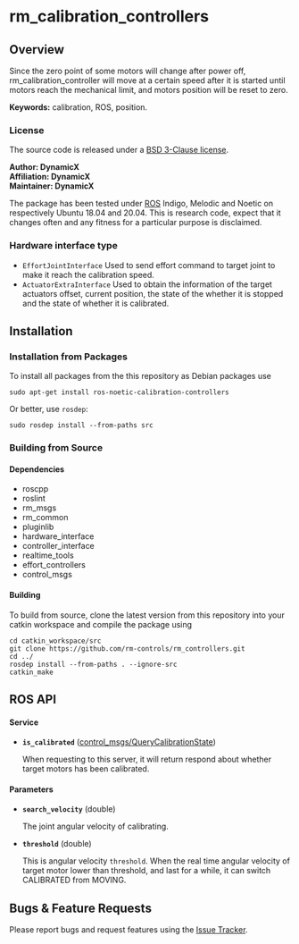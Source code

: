 # rm_calibration_controllers

## Overview

Since the zero point of some motors will change after power off, rm_calibration_controller will move at a certain speed after it is started until motors reach the mechanical limit, and motors position will be reset to zero.

**Keywords:** calibration, ROS, position.

### License

The source code is released under a [ BSD 3-Clause license](https://github.com/rm-controls/rm_controllers/blob/master/rm_calibration_controllers/LICENSE).

**Author: DynamicX<br />
Affiliation: DynamicX<br />
Maintainer: DynamicX**

The package has been tested under [ROS](https://www.ros.org/) Indigo, Melodic and Noetic on respectively Ubuntu 18.04 and 20.04. This is research code, expect that it changes often and any fitness for a particular purpose is disclaimed.

### Hardware interface type

+ `EffortJointInterface` Used to send effort command to target joint to make it reach the calibration speed.
+ `ActuatorExtraInterface` Used to obtain the information of the target actuators offset, current position, the state of the whether it is stopped and the state of whether it is calibrated.


## Installation

### Installation from Packages

To install all packages from the this repository as Debian packages use

    sudo apt-get install ros-noetic-calibration-controllers

Or better, use `rosdep`:

	sudo rosdep install --from-paths src

### Building from Source

#### Dependencies
* roscpp
* roslint
* rm_msgs
* rm_common
* pluginlib
* hardware_interface
* controller_interface
* realtime_tools
* effort_controllers
* control_msgs


#### Building

To build from source, clone the latest version from this repository into your catkin workspace and compile the package using

	cd catkin_workspace/src
	git clone https://github.com/rm-controls/rm_controllers.git
	cd ../
	rosdep install --from-paths . --ignore-src
	catkin_make


## ROS API

#### Service
* **`is_calibrated`** ([control_msgs/QueryCalibrationState](http://docs.ros.org/en/api/control_msgs/html/srv/QueryCalibrationState.html))

	 When requesting to this server, it will return respond about whether target motors has been calibrated.


#### Parameters
* **`search_velocity`** (double)

	The joint angular velocity of calibrating.

* **`threshold`** (double)

	This is angular velocity `threshold`. When the real time angular velocity of target motor lower than threshold, and last for a while, it can switch CALIBRATED from MOVING.


## Bugs & Feature Requests

Please report bugs and request features using the [Issue Tracker](https://github.com/rm-controls/rm_controllers/issues).
